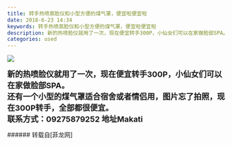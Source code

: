 ```yaml
---
title: 转手热喷蒸脸仪和小型方便的煤气罩，便宜啦便宜啦
date: 2018-6-23 14:34
keywords: 转手热喷蒸脸仪和小型方便的煤气罩，便宜啦便宜啦
description: 新的热喷脸仪就用了一次，现在便宜转手300P，小仙女们可以在家做脸部SPA。还有一个小型的煤气罩适合宿舍或者情侣用，图片忘了拍照，现在300P转手，全部都很便宜。联系方式：09275879252 地址Makati 
categories: used
---
```

<td class="t_f" id="postmessage_1444584">


<img aid="862725" data-cf-modified-c8e72fb42bd18a013826fdda-="" file="data/attachment/forum/201806/23/142524z498iwca59edtvz5.jpg.thumb.jpg" id="aimg_862725" inpost="1" onclick="" onmouseover="" src="http://www.flw.ph/data/attachment/forum/201806/23/142524z498iwca59edtvz5.jpg" style="cursor:pointer" zoomfile="data/attachment/forum/201806/23/142524z498iwca59edtvz5.jpg"/>


<strong><font size="4">新的热喷脸仪就用了一次，现在便宜转手300P，小仙女们可以在家做脸部SPA。</font></strong><br/>
<strong><font size="4">还有一个小型的煤气罩适合宿舍或者情侣用，图片忘了拍照，现在300P转手，全部都很便宜。</font></strong><br/>
<strong><font size="4">联系方式：09275879252 地址Makati </font></strong><br/>
</td>
###### 转载自[菲龙网]
